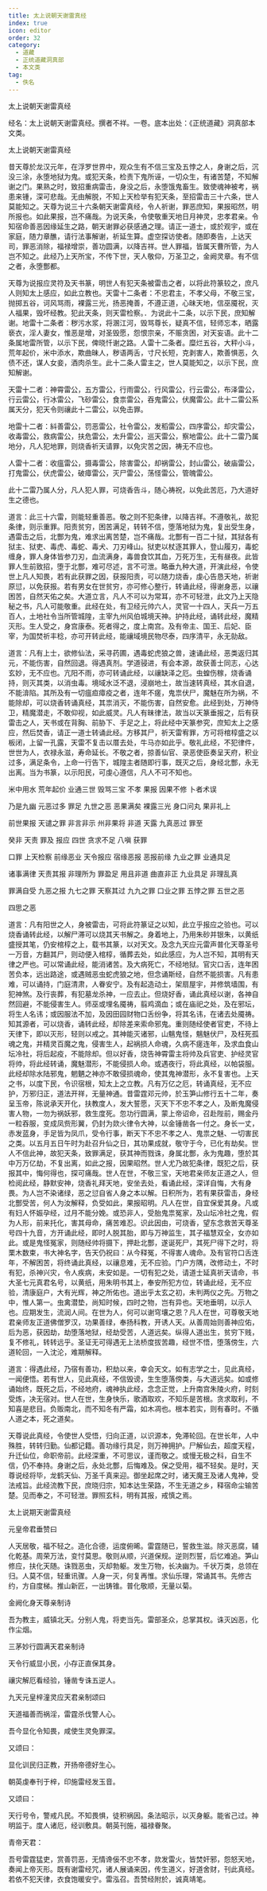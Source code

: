 ```yaml
---
title: 太上说朝天谢雷真经
index: true
icon: editor
order: 32
category:
  - 道藏
  - 正统道藏洞真部
  - 本文类
tag:
  - 佚名
---
```


太上说朝天谢雷真经  

经名：太上说朝天谢雷真经。撰者不祥。一卷。底本出处：《正统道藏》洞真部本文类。  

太上说朝天谢雷真经  

昔天尊於龙汉元年，在浮罗世界中，观众生有不信三宝及五悖之人，身谢之后，沉没三涂，永堕地狱为鬼。或犯天条，检责下鬼所诬，一切众生，有诸苦楚，不知解谢之门。果熟之时，致招重病雷击，身没之后，永堕饿鬼畜生。致使魂神被考，祸患来锺，深可悲哉。无由解脱，不知上天检举有犯天条，至招雷击三十六条，世人莫能知之。天尊为说三十六条朝天谢雷真经，令人祈谢，罪恶庶知，果报昭然，明所报也。如此果报，岂不痛哉。为说天条，令使敬重天地日月神灵，忠孝君亲。令知宿命善恶因缘延生之路，朝天谢罪必获感通之理。请正一道士，或於观宇，或在家庭，随力章醮，请行法事解谢，祈延生算。虚空探访使者。随即奏告，上达天司，罪恶消除，福禄增崇，善功圆满，以降吉祥。世人罪福，皆属天曹所管，为人岂不知之。此经乃上天所宝，不传下世，天人敬仰，万圣卫之，金阙灵章。有不信之者，永堕酆都。  

天尊为说报应灵符及天书篆，明世人有犯天条被雷击之者，以将此符篆较之，庶凡人则知太上感应，如此立教也。天雷十二条者：不忠君主，不孝父母，不敬三宝，抛掷五谷，诃风骂雨，裸露三光，扬恶掩善，不遵正道，心昧天地，信巫魇祝，灭人福果，毁坏经教。犯此天条，则天雷检察。．为说此十二条，以示下民，庶知解谢。地雷十二条者：秽污水浆，将溷江河，毁骂尊长，疑真不信，轻师忘本，晒露亵衣，淫人妻女，惟恶是增，对圣毁愿，怨恨宗亲，不赈贪困，对天妄语。此十二条属地雷所管，以示下民，俾晓忏谢之路。人雷十二条者。糜烂五谷，大秤小斗，荒年起价，米中添水，欺曲昧人，秽语两舌，寸尺长短，克剥害人，欺善惧恶，久债不还，谋人女妾，酒肉杀生。此十二条人雷主之，世人莫能知之，以示下民，庶知解谢。  

天雷十二者：神霄雷公，五方雷公，行雨雷公，行风雷公，行云雷公，布泽雷公，行云雷公，行冰雷公，飞砂雷公，食祟雷公，吞鬼雷公，伏魔雷公。此十二雷公系属天分，犯天令则禳此十二雷公，以免击罪。  

地雷十二者：紏善雷公，罚恶雷公，社令雷公，发稻雷公，四序雷公，却灾雷公，收毒雷公，救病雷公，扶危雷公，太升雷公，巡天雷公，察地雷公。此十二雷乃属地分，凡人犯地罪，则烧香祈天请罪，以免灾苦之因，祷无不应也。  

人雷十二者：收瘟雷公，摄毒雷公，除害雷公，却祸雷公，封山雷公，破庙雷公，打鬼雷公，伏虎雷公，破瘴雷公，灭尸雷公，荡怪雷公，管魄雷公。  

此十二雷乃属人分，凡人犯人罪，可烧香告斗，随心祷祝，以免此苦厄，乃大道好生之德也。  

道言：此三十六雷，则能轻重善恶。敬之则不犯条律，以降吉祥。不遵敬礼，故犯条律，则示重罪。阳责贫穷，困苦满足，转转不信，堕落地狱为鬼，复出受生身，遇雷击之后，北酆为鬼，难求出离苦楚，岂不痛哉。北酆有一百二十狱，其狱各有狱主、狱吏、毒虎、毒蛇、毒犬、刀刃峰山。狱吏以杖逐其罪人，登山履刃，毒蛇缠身，罪人身体皆参刀刃，血流满身，毒兽食饮其血，万死万生，无有昼夜。此皆罪人生前致招，堕于北酆，难可尽述，言不可泄。略垂九种大道，开演此经，令使世上凡人知畏，若有此获罪之因，获报阳责，可以随力烧香，虔心告恳天地，祈谢原愆，以免获报。若有男女在世贫穷，亦可修心整行，转诵此经，得谢身恶，以禳困苦，自然天佑之矣。大道立言，凡人不可以为常耳，亦不可轻泄，此文乃上天隐秘之书，凡人可能敬重。此经在处，有卫经元帅六人，灵官一十四人，天兵一万五百人，土地社令当所管城隍，主宰九州风伯城境天神。护持此经，诵转此经，魔精灭形。生人受之，身宫康泰。死者得之，度上南宫。及有帝主、国王、后妃、臣宰，为国焚祈丰稔，亦可开转此经，能禳域境民物尽泰，四序清平，永无勍敌。  

道言：凡有上士，欲修仙法，采寻药圃，遇毒蛇虎狼之兽，速诵此经，恶类返归其元，不能伤害，自然回退。得遇真剂。学道骎进，有会本源，故获善士同志，心达玄妙，无不应也。亢阳不雨，亦可转诵此经，以禳缺泽之厄。虫蝗伤稼，烧香诵持，则灭其类，以消虫毒。境域水泛不退，浸崩地土，故当速转真经，其水自退，不能渰陷。其所及有一切瘟疸瘴疫之者，连年不瘥，鬼祟伏尸，魔魅在所为祸，不能除却，可以烧香转诵真经，其祟消灭，不能伤害，自然安愈。此经到处，万神侍卫，精魔潜走，不敢仰视，如此威灵。凡人有昧律法，故当以天篆垂报之，后有获雷击之人，天书或在背胸、前胁下、手足之上，将此经中天篆参究，庶知太上之感应，然后焚香，请正一道士转诵此经。方移其尸，祈天雷宥罪，方可将棺椁盛之以板闭，上留一孔露，天雷不复击以厝去处，牛马亦如此乎。敬礼此经，不犯律件，世世为人，衣禄永滋，寿命延长。不敬之者，掠善仙官、录恶使臣奏呈天府，积业过多，满足条令，上命一行告下，城隍主者随即行事，既灭之后，身经北酆，永无出离。当为书篆，以示阳民，可虔心遵信，凡人不可不知也。  

米中用水 荒年起价 业通三世 毁骂三宝 不孝 果报 因果不修 卜者术误  

乃是九幽 元恶过多 罪足 九世之恶 恶果满矣 裸露三光 身口问丸 果非礼上  

前世果报 天谴之罪 非言非示 州非果将 非道 天露 九真恶过 罪至  

癸非 天责 罪及 报应 四世 贪求不足 八嗔 获罪  

口罪 上天检察 前缘恶业 天令报应 宿缘恶报 恶报前缘 九业之罪 业通具足  

诸事满律 天责其报 非理所为 罪盈足 用且非道 曲直非正 九业具足 非理乱真  

罪满自受 九恶之报 九七之罪 天察其过 九九之罪 口业之罪 五悖之罪 五世之恶  

四思之恶  

道言：凡有阳世之人，身被雷击，可将此符篆证之以知，此立乎报应之验也。可以烧香诵转此经，以解尸滞可以烧其天书解之。身着地上，乃用朱砂并银朱，以黄纸盛授其笔，仍安棺椁之上，载书其篆，以对天文。及念九天应元雷声普化天尊圣号一万音，方翻其尸，则动便入棺椁，循葬去处，如此感应，为人岂不知，其明有天律之严也。可以常诵此经，能消诸苦。及大病死亡，不经地狱。官灾口舌，连年困苦负本，远出路途，或遇贼恶虫蛇虎狼之地，但念诵斯经，自然不能损害。凡有患难，可以诵持，门庭清肃，人眷安宁。及有起造动土，架扇屋宇，并修筑墙围，有犯神煞。及行丧葬，有犯墓龙杀神，一应去止。但烧好香，诵此真经以谢，各神自然回避，不能侵害生人。师巫或埋名魇祷，翦鸡滴血；或在庙祀之处，及在邪坛，将生人名讳；或因服法不加，及因田园财物口舌纷争，将其名讳，在诸去处魇祷。知其源者，可以烧香，诵转此经，却除差来索命邪鬼。重则随经使者官吏，不待上天律下，即以灭形，轻则以戒之。其神能灭诸邪，山魑鬼怪，魑魅伏尸，及枉死孤魂之鬼，并精灵百魔之鬼，侵害生人，起祸损人命魂，久病不瘥连年，及求血食山坛冷社，将后起疫，不能除却。但以好香，烧告神霄雷主将帅及兵官吏、护经灵官将帅，将此经转诵，魔魅潜形，不能侵损人命。或遇夜行，将此真经，以帕袋服。此经却除水陆邪鬼，魍魉之神亦不敢侵损魂命，使其鬼神潜形，永不复害也。上天之书，以度下民，令识宿根，知太上之立教。凡有万亿之厄，转诵真经，无不应护，万邪归正，道法开祥，无量神通。昔雷霆邓元帅，於玉笋山修行五十二年，奏呈玉帝，陈说承天开化，扶教度人，发大誓愿，灭天下不忠不孝之人，及断鬼魔侵害人物，一勿为祸妖邪，救生度死。忽功行圆满，蒙上帝诏命，召赴陛前，赐金丹一粒吞服，变成凤赀形翼，仍封为欻火律令大神，以金锤凿各一付之。身长一丈，赤发蓝身，手足皆为凤爪，受令行事，断天下不忠不孝之人、鬼祟之魅、一切害民之类。以五月五日午时为赴召升仙之日，其功果成就，敬守于今，已化有劫矣。世人不信此神，故犯天条，致罪满足，获其神而戮诛，身属北酆，永为鬼趣，堕於其中万万亿劫，不复出离，如此之报，因果昭然。世人尤乃故犯条律，既犯之后，获报其中，悔何得也，探可痛哉。世人在世，不敬三宝，天地君亲师友正道之人，但检阅此经，静默安神，烧香礼拜天地，安坐去处，看诵此经，深详自悔，大有身畏。为人岂不染诸绿，恶之愆自省人身之本以解。日积所为，若有果获雷击，身经北酆受苦，何人为汝解释，负受如此，果报昭明。凡人在世，自宜保爱其身。凡或有妇人怀娠孕经，过月不能分娩。或恐非人，受胎鬼祟冤家，及山坛冷社之鬼，假为人形，前来托化，害其母命，痛苦难忍。识此因由，可烧香，望东念救苦天尊圣号四十九音，方开诵此经，即时人脱其胎，即与万神监生，其子福慧双全，女亦如此。或是鬼怪冤家，则随经帅将摄下，押赴北酆，遂诞死尸，其死尸得下之时，将栗木数束，书大神名字，告天仍祝曰：从今释冤，不得害人魂命。及有官符口舌连年，不解困苦，将终诵此真经，以禳息难，无不应验。门户方隅，改修动土，不时有犯，杀神兴灾，令人疾病，未安如是。一切有犯之处，请道士延真祈天请命，书大圣七元真君名号，以黄纸，用朱明书其上，奉安所犯方位，转诵此经，无不应验，清康庭户，大有光辉，神之所佑也。道出乎太玄之初，未判两仪之先。万物之中，惟人第一。虫禽潜垫，尚知时候，四时之物，岂有异也。天地垂明，以示人也。应期发生，流润人间。在世为人，何可以谢穹壤之恩？凡人在世，可尊敬天地君亲师友正道佛僧罗汉，功果善绿，奉扬科教，开诱人天。从善周始则善神应佑，后为恶，获因劫，劫堕落地狱，经劫受苦，人道远矣。纵得人道出生，贫穷下贱，复不修礼，转转远乎。圣证无可得遇无上法桥度拔苦趣，经世不悟，堕落傍生，六道轮回，一入沈沦，难期解释。  

道言：得遇此经，乃宿有善功，积劫以来，幸会天文。如有志学之士，见此真经，一闻便悟。若有世人，见此真经，不信毁谤，生生堕落傍类，与大道远矣。如或修诵始终，既死之后，不经地府，魂神执此经，念念正觉，上升南宫朱陵火府，时刻受炼，决无宿对。世人在世，生身快乐，歌酒取欢，不知乐是苦根。贪求取利，不知喜是悲目。负贩南北，而不知冬有严霜，如木凋也。根本若实，则有春时。不循人道之本，死之道矣。  

天尊说此真经，令使世人受悟，归向正道，以识源本，免滞轮回。在世长年，人中殊胜，转转归勤。仙都记籍。善功缘行具足，则万神拥护。尸解仙去，超度天程，升迁仙位，命职帝前。此经深重，不可思议，谨而敬之。或慢无极之科，自生不信，仍不奉持。身谢之后，永处北酆，后悔难及。保之受用，福不轻矣。是时，天尊说经将毕，龙鹤天仙、万圣千真来迎。御坐起席之时，诸天魔王及诸人鬼神，受法戒旨。此经流教下民，庶晓归宗，知本达生荣路，不生无道之乡，释宿命尘输苦楚。见而奉之，不可轻泄。罪照玄科，明有其报，戒慎之焉。  

太上说期天谢雷真经  

元皇帝君垂赞曰  

人天居敬，福不轻之。造化合德，运度俯晞。雷霆随已，誓救生滋。除灭恶腐，辅化乾基。周荣万法，变忖莫思。敬则从顺，兴道保规。逆则烈誓，后忆难追。笋山修应，扶化天随。诛戮恶虫，灭却勃躯。发生万物，长决幽为。千状万类，总领在归。人莫不信，轻重讯骤。人身一灭，何复再惟。求仙乐理，常诵其书。先修古约，方自度梯。推山新匠，一出铸锥。普化敬顺，无量以菊。  

金阙化身天尊亲制诗  

吾为教主，威镇北天。分别人鬼，将吏当先。雷部圣众，总掌其权。诛灭凶恶，化作尘烟。  

三茅妙行圆满天君亲制诗  

天令行威显小民，小存正直保其身。  

禳灾解厄看经验，锤凿专诛五逆人。  

九天元皇梓潼灵应天君亲制颂曰  

天道福善而祸淫，雷霆杀伐警人心。  

吾今显化令知畏，咸使生灵免罪深。  

又颂曰：  

显化训民归正教，开扬帝德好生心。  

朝英虔奉刊于梓，印施雷经发玉音。  

又颂曰：  

天行号令，警戒凡民。不知畏惧，徒积祸因。条法昭示，以灭身躯。能省己过。神明监于。度人诸厄，经训敷具。朝英刊施，福禄眷聚。  

青帝天君：  

吾号雷霆猛吏，赏善罚恶，无情谗佞不忠不孝，欻发雷火，皆焚奸邪，怨怒天地，奏闻上帝灭形。既有谢雷经咒，诸人展诵来因，传生道义，好道舍财，刊此真经。若依不犯天律，衣食饱暖安宁。雷泓召。吾赞经附於，诚真靖笔。  
